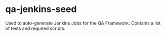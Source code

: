 # qa-jenkins-seed
Used to auto-generate Jenkins Jobs for the QA Framework. Contains a list of tests and required scripts.
